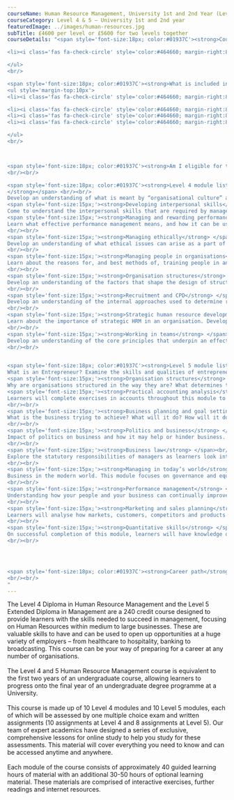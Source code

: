 ```yaml
---
courseName: Human Resource Management, University 1st and 2nd Year (Level 4 and 5)
courseCategory: Level 4 & 5 – University 1st and 2nd year
featuredImage: ../images/human-resources.jpg
subTitle: £4600 per level or £5600 for two levels together
courseDetails: "<span style='font-size:18px; color:#01937C'><strong>Course Fees</strong></span><br/><br/>The fee for enrolling onto the level 4 and level 5 courses together is £5600. Alternatively students can enrol onto a single level (level 4 or 5) for £4600 each.  Students can make payment using one of the following methods: <br/><ul style='margin-top:10px'>

<li><i class='fas fa-check-circle' style='color:#464660; margin-right:8px'></i>  Bank transfer</li>

</ul> 
<br/>

<span style='font-size:18px; color:#01937C'><strong>What is included in the cost of my course?</strong></span>
<ul style='margin-top:10px'>
<li><i class='fas fa-check-circle' style='color:#464660; margin-right:8px'></i>  All course material, including online modules and written assignments </li>

<li><i class='fas fa-check-circle' style='color:#464660; margin-right:8px'></i>  Dedicated student support</li>
<li><i class='fas fa-check-circle' style='color:#464660; margin-right:8px'></i>  Access to an online social learning forum</li>
<li><i class='fas fa-check-circle' style='color:#464660; margin-right:8px'></i>  Assignment marking and feedback</li>

</ul> 
<br/>



<span style='font-size:18px; color:#01937C'><strong>Am I eligible for this program?</strong></span><br/><br/> To enrol onto the level 4 course, you must be at least 18 and have a full secondary education. Before enrolling onto the level 5 course, you must have attained a level 4 or equivalent.
<br/><br/>

<span style='font-size:18px; color:#01937C'><strong>Level 4 module listing</strong></span><br/><br/> <span style='font-size:15px;'><strong>Culture and the organisation
</strong></span> <br/><br/>
Develop an understanding of what is meant by “organisational culture” and its various influences on the operation of the organisation itself.br/><br/>
<span style='font-size:15px;'><strong>Developing interpersonal skills</strong> </span> <br/><br/>
Come to understand the interpersonal skills that are required by managers and leaders in different managerial responsibilities. Learn how to develop these skills for improved performance.<br/><br/>
<span style='font-size:15px;'><strong>Managing and rewarding performance</strong> </span><br/><br/>
Learn what effective performance management means, and how it can be used to improve workplace performance, both in terms of discipline and reward.
<br/><br/>
<span style='font-size:15px;'><strong>Managing ethically</strong> </span><br/><br/>
Develop an understanding of what ethical issues can arise as a part of effective management, how ethical decisions can be made, and what the legal and regulatory context of what workplace ethics looks like.
<br/><br/>
<span style='font-size:15px;'><strong>Managing people in organisations</strong> </span><br/><br/>
Learn about the reasons for, and best methods of, training people in an organisation.
<br/><br/>
<span style='font-size:15px;'><strong>Organisation structures</strong> </span><br/><br/>
Develop an understanding of the factors that shape the design of structure within organisations, and how the organisational structure can influence management strategy.
<br/><br/>
<span style='font-size:15px;'><strong>Recruitment and CPD</strong> </span><br/><br/>
Develop an understanding of the internal approaches used to determine recruitment needs, and of the different approaches taken by organisations to attract and select potential candidates. Learn about the requirements of contracts of employment, and the importance of personal development.
<br/><br/>
<span style='font-size:15px;'><strong>Strategic human resource development</strong> </span><br/><br/>
Learn about the importance of strategic HRM in an organisation. Develop knowledge concerning the analysis of various factors impacting the labour market, the ways in which employment can be terminated, and the different forms of discrimination.
<br/><br/>
<span style='font-size:15px;'><strong>Working in teams</strong> </span><br/><br/>
Develop an understanding of the core principles that underpin an effective team, both in terms of team membership and team leadership.
<br/><br/>


<span style='font-size:18px; color:#01937C'><strong>Level 5 module listing</strong></span><br/><br/> <span style='font-size:15px;'><strong>The entrepreneurial manager</strong></span> <br/><br/>
What is an Entrepreneur? Examine the skills and qualities of entrepreneurship.<br/><br/>
<span style='font-size:15px;'><strong>Organisation structures</strong> </span> <br/><br/>
Why are organisations structured in the way they are? What determines the optimum structure and how does it differ between organisations? In this module, learners will look at the numerous models and theories that make up organisational structure.<br/><br/>
<span style='font-size:15px;'><strong>Practical accounting analysis</strong> </span><br/><br/>
Learners will complete exercises in accounts throughout this module to understand what they are telling us and the actions that analysis can precipitate.
<br/><br/>
<span style='font-size:15px;'><strong>Business planning and goal setting</strong> </span><br/><br/>
What is the business trying to achieve? What will it do? How will it do it? This module focuses on the creation of clear goals and clear plans to achieve a clear objective.
<br/><br/>
<span style='font-size:15px;'><strong>Politics and business</strong> </span><br/><br/>
Impact of politics on business and how it may help or hinder business. This module will educate learners on economic impact, exports and government support.
<br/><br/>
<span style='font-size:15px;'><strong>Business law</strong> </span><br/><br/>
Explore the statutory responsibilities of managers as learners look into the legalities of business and business executives.
<br/><br/>
<span style='font-size:15px;'><strong>Managing in today’s world</strong> </span><br/><br/>
Business in the modern world. This module focuses on governance and equality as a means to do right in business.
<br/><br/>
<span style='font-size:15px;'><strong>Performance management</strong> </span><br/><br/>
Understanding how your people and your business can continually improve together, learners will review reward structures, CPD, training and development to ensure high performance in business.
<br/><br/>
<span style='font-size:15px;'><strong>Marketing and sales planning</strong> </span><br/><br/>
Learners will analyse how markets, customers, competitors and products can come together in a cohesive plan.
<br/><br/>
<span style='font-size:15px;'><strong>Quantitative skills</strong> </span><br/><br/>
On successful completion of this module, learners will have knowledge of numeric exercises and will understand their use within the context of the business.
<br/><br/>




<span style='font-size:18px; color:#01937C'><strong>Career path</strong></span><br/><br/> Successful completion of The Undergraduate Level 4 (Human Resource Management course) and Level 5 (Extended Diploma in Management) and the final year of an accredited Undergraduate Degree programme, students will have attained the right credentials to go on and apply for a job in management, HR, strategic business management or business consultancy.
<br/><br/>
"
---
```

The Level 4 Diploma in Human Resource Management and the Level 5 Extended Diploma in Management are a 240 credit course designed to provide learners with the skills needed to succeed in management, focusing on Human Resources within medium to large businesses. These are valuable skills to have and can be used to open up opportunities at a huge variety of employers – from healthcare to hospitality, banking to broadcasting. This course can be your way of preparing for a career at any number of organisations.
<br/><br/>
The Level 4 and 5 Human Resource Management course is equivalent to the first two years of an undergraduate course, allowing learners to progress onto the final year of an undergraduate degree programme at a University.
<br/><br/>
This course is made up of 10 Level 4 modules and 10 Level 5 modules, each of which will be assessed by one multiple choice exam and written assignments (10 assignments at Level 4 and 8 assignments at Level 5). Our team of expert academics have designed a series of exclusive, comprehensive lessons for online study to help you study for these assessments. This material will cover everything you need to know and can be accessed anytime and anywhere.
<br/><br/>
Each module of the course consists of approximately 40 guided learning hours of material with an additional 30-50 hours of optional learning material. These materials are comprised of interactive exercises, further readings and internet resources.